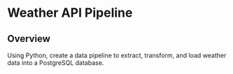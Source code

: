 # Weather API Pipeline
## Overview
Using Python, create a data pipeline to extract, transform, and load weather data into a PostgreSQL database. 

